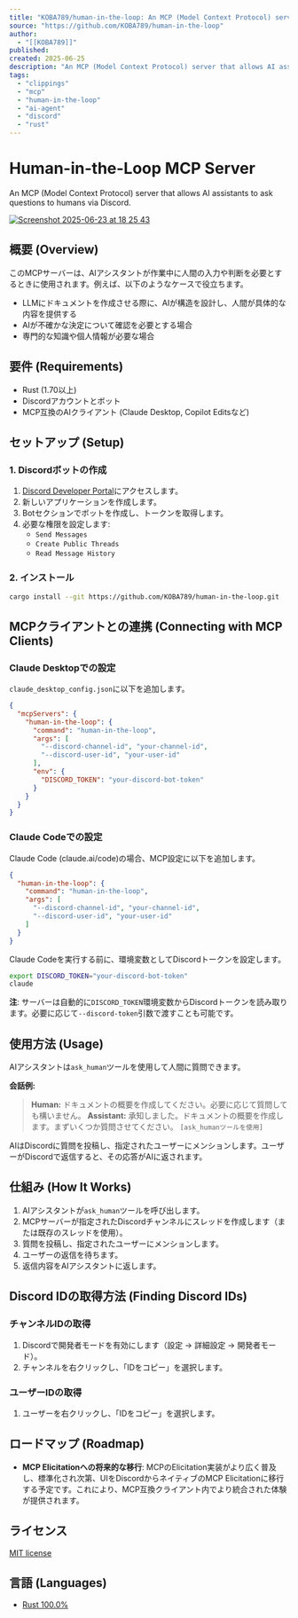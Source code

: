 ```yaml
---
title: "KOBA789/human-in-the-loop: An MCP (Model Context Protocol) server that allows AI assistants to ask questions to humans via Discord."
source: "https://github.com/KOBA789/human-in-the-loop"
author:
  - "[[KOBA789]]"
published:
created: 2025-06-25
description: "An MCP (Model Context Protocol) server that allows AI assistants to ask questions to humans via Discord. - KOBA789/human-in-the-loop"
tags:
  - "clippings"
  - "mcp"
  - "human-in-the-loop"
  - "ai-agent"
  - "discord"
  - "rust"
---
```

# Human-in-the-Loop MCP Server

An MCP (Model Context Protocol) server that allows AI assistants to ask questions to humans via Discord.

[![Screenshot 2025-06-23 at 18 25 43](https://private-user-images.githubusercontent.com/239637/457828345-dcdbb1a7-cb71-446e-b44d-bfe637059acb.png?jwt=eyJhbGciOiJIUzI1NiIsInR5cCI6IkpXVCJ9.eyJpc3MiOiJnaXRodWIuY29tIiwiYXVkIjoicmF3LmdpdGh1YnVzZXJjb250ZW50LmNvbSIsImtleSI6ImtleTUiLCJleHAiOjE3NTA4NTI2OTUsIm5iZiI6MTc1MDg1MjM5NSwicGF0aCI6Ii8yMzk2MzcvNDU3ODI4MzQ1LWRjZGJiMWE3LWNiNzEtNDQ2ZS1iNDRkLWJmZTYzNzA1OWFjYi5wbmc_WC1BbXotQWxnb3JpdGhtPUFXUzQtSE1BQy1TSEEyNTYmWC1BbXotQ3JlZGVudGlhbD1BS0lBVkNPRFlMU0E1M1BRSzRaQSUyRjIwMjUwNjI1JTJGdXMtZWFzdC0xJTJGczMlMkZhd3M0X3JlcXVlc3QmWC1BbXotRGF0ZT0yMDI1MDYyNVQxMTUzMTVaJlgtQW16LUV4cGlyZXM9MzAwJlgtQW16LVNpZ25hdHVyZT03YjgzMmU2ZTRjZDNkMzc2ZDQ3NTljNWNmNWU0NmQ5MjQ5M2E4NWRkNjVmNzc2OGZmOTRkZjc1Y2I1ZDgyNGQ1JlgtQW16LVNpZ25lZEhlYWRlcnM9aG9zdCJ9.JSSC0o7ptWTKK-SJtnR1PMrMBJf9GxIec0SuE-Uf9aQ)](https://private-user-images.githubusercontent.com/239637/457828345-dcdbb1a7-cb71-446e-b44d-bfe637059acb.png?jwt=eyJhbGciOiJIUzI1NiIsInR5cCI6IkpXVCJ9.eyJpc3MiOiJnaXRodWIuY29tIiwiYXVkIjoicmF3LmdpdGh1YnVzZXJjb250ZW50LmNvbSIsImtleSI6ImtleTUiLCJleHAiOjE3NTA4NTI2OTUsIm5iZiI6MTc1MDg1MjM5NSwicGF0aCI6Ii8yMzk2MzcvNDU3ODI4MzQ1LWRjZGJiMWE3LWNiNzEtNDQ2ZS1iNDRkLWJmZTYzNzA1OWFjYi5wbmc_WC1BbXotQWxnb3JpdGhtPUFXUzQtSE1BQy1TSEEyNTYmWC1BbXotQ3JlZGVudGlhbD1BS0lBVkNPRFlMU0E1M1BRSzRaQSUyRjIwMjUwNjI1JTJGdXMtZWFzdC0xJTJGczMlMkZhd3M0X3JlcXVlc3QmWC1BbXotRGF0ZT0yMDI1MDYyNVQxMTUzMTVaJlgtQW16LUV4cGlyZXM9MzAwJlgtQW16LVNpZ25hdHVyZT03YjgzMmU2ZTRjZDNkMzc2ZDQ3NTljNWNmNWU0NmQ5MjQ5M2E4NWRkNjVmNzc2OGZmOTRkZjc1Y2I1ZDgyNGQ1JlgtQW16LVNpZ25lZEhlYWRlcnM9aG9zdCJ9.JSSC0o7ptWTKK-SJtnR1PMrMBJf9GxIec0SuE-Uf9aQ)

## 概要 (Overview)

このMCPサーバーは、AIアシスタントが作業中に人間の入力や判断を必要とするときに使用されます。例えば、以下のようなケースで役立ちます。

- LLMにドキュメントを作成させる際に、AIが構造を設計し、人間が具体的な内容を提供する
- AIが不確かな決定について確認を必要とする場合
- 専門的な知識や個人情報が必要な場合

## 要件 (Requirements)

- Rust (1.70以上)
- Discordアカウントとボット
- MCP互換のAIクライアント (Claude Desktop, Copilot Editsなど)

## セットアップ (Setup)

### 1. Discordボットの作成

1. [Discord Developer Portal](https://discord.com/developers/applications)にアクセスします。
2. 新しいアプリケーションを作成します。
3. Botセクションでボットを作成し、トークンを取得します。
4. 必要な権限を設定します:
    - `Send Messages`
    - `Create Public Threads`
    - `Read Message History`

### 2. インストール

```sh
cargo install --git https://github.com/KOBA789/human-in-the-loop.git
```

## MCPクライアントとの連携 (Connecting with MCP Clients)

### Claude Desktopでの設定

`claude_desktop_config.json`に以下を追加します。

```json
{
  "mcpServers": {
    "human-in-the-loop": {
      "command": "human-in-the-loop",
      "args": [
        "--discord-channel-id", "your-channel-id",
        "--discord-user-id", "your-user-id"
      ],
      "env": {
        "DISCORD_TOKEN": "your-discord-bot-token"
      }
    }
  }
}
```

### Claude Codeでの設定

Claude Code (claude.ai/code)の場合、MCP設定に以下を追加します。

```json
{
  "human-in-the-loop": {
    "command": "human-in-the-loop",
    "args": [
      "--discord-channel-id", "your-channel-id",
      "--discord-user-id", "your-user-id"
    ]
  }
}
```

Claude Codeを実行する前に、環境変数としてDiscordトークンを設定します。

```sh
export DISCORD_TOKEN="your-discord-bot-token"
claude
```

**注**: サーバーは自動的に`DISCORD_TOKEN`環境変数からDiscordトークンを読み取ります。必要に応じて`--discord-token`引数で渡すことも可能です。

## 使用方法 (Usage)

AIアシスタントは`ask_human`ツールを使用して人間に質問できます。

**会話例:**

> **Human:** ドキュメントの概要を作成してください。必要に応じて質問しても構いません。
> **Assistant:** 承知しました。ドキュメントの概要を作成します。まずいくつか質問させてください。
> `[ask_humanツールを使用]`

AIはDiscordに質問を投稿し、指定されたユーザーにメンションします。ユーザーがDiscordで返信すると、その応答がAIに返されます。

## 仕組み (How It Works)

1. AIアシスタントが`ask_human`ツールを呼び出します。
2. MCPサーバーが指定されたDiscordチャンネルにスレッドを作成します（または既存のスレッドを使用）。
3. 質問を投稿し、指定されたユーザーにメンションします。
4. ユーザーの返信を待ちます。
5. 返信内容をAIアシスタントに返します。

## Discord IDの取得方法 (Finding Discord IDs)

### チャンネルIDの取得

1. Discordで開発者モードを有効にします（設定 → 詳細設定 → 開発者モード）。
2. チャンネルを右クリックし、「IDをコピー」を選択します。

### ユーザーIDの取得

1. ユーザーを右クリックし、「IDをコピー」を選択します。

## ロードマップ (Roadmap)

- **MCP Elicitationへの将来的な移行**: MCPのElicitation実装がより広く普及し、標準化され次第、UIをDiscordからネイティブのMCP Elicitationに移行する予定です。これにより、MCP互換クライアント内でより統合された体験が提供されます。

## ライセンス

[MIT license](https://github.com/KOBA789/human-in-the-loop/blob/main/LICENSE)

## 言語 (Languages)

- [Rust 100.0%](https://github.com/KOBA789/human-in-the-loop/search?l=rust)
